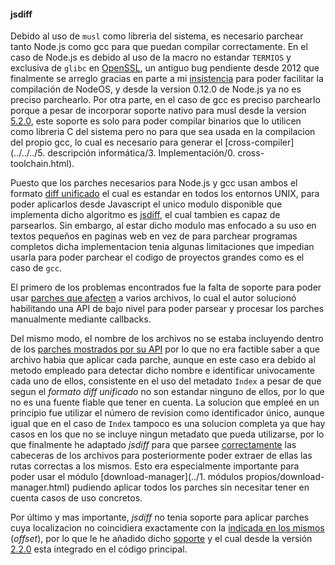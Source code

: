 #### jsdiff

Debido al uso de `musl` como libreria del sistema, es necesario parchear tanto
Node.js como gcc para que puedan compilar correctamente. En el caso de Node.js
es debido al uso de la macro no estandar `TERMIOS` y exclusiva de `glibc` en
[OpenSSL](https://rt.openssl.org/Ticket/Display.html?id=2823), un antiguo bug
pendiente desde 2012 que finalmente se arreglo gracias en parte a mi
[insistencia](https://github.com/openssl/openssl/issues/163) para poder
facilitar la compilación de NodeOS, y desde la version 0.12.0 de Node.js ya no
es preciso parchearlo. Por otra parte, en el caso de gcc es preciso parchearlo
porque a pesar de incorporar soporte nativo para musl desde la version
[5.2.0](http://www.phoronix.com/scan.php?page=news_item&px=Musl-Libc-GCC-Support),
este soporte es solo para poder compilar binarios que lo utilicen como libreria
C del sistema pero no para que sea usada en la compilacion del propio gcc, lo
cual es necesario para generar el
[cross-compiler](../../../5. descripción informática/3. Implementación/0. cross-toolchain.html).

Puesto que los parches necesarios para Node.js y gcc usan ambos el formato
[diff unificado](http://www.gnu.org/software/diffutils/manual/html_node/Detailed-Unified.html)
el cual es estandar en todos los entornos UNIX, para poder aplicarlos desde
Javascript el unico modulo disponible que implementa dicho algoritmo es
[jsdiff](https://github.com/kpdecker/jsdiff), el cual tambien es capaz de
parsearlos. Sin embargo, al estar dicho modulo mas enfocado a su uso en textos
pequeños en paginas web en vez de para parchear programas completos dicha
implementacion tenia algunas limitaciones que impedian usarla para poder
parchear el codigo de proyectos grandes como es el caso de `gcc`.

El primero de los problemas encontrados fue la falta de soporte para poder usar
[parches que afecten](https://github.com/kpdecker/jsdiff/issues/60) a varios
archivos, lo cual el autor solucionó habilitando una API de bajo nivel para
poder parsear y procesar los parches manualmente mediante callbacks.

Del mismo modo, el nombre de los archivos no se estaba incluyendo dentro de los
[parches mostrados por su API](https://github.com/kpdecker/jsdiff/issues/82) por
lo que no era factible saber a que archivo habia que aplicar cada parche, aunque
en este caso era debido al metodo empleado para detectar dicho nombre e
identificar univocamente cada uno de ellos, consistente en el uso del metadato
`Index` a pesar de que segun el *formato diff unificado* no son estandar ninguno
de ellos, por lo que no es una fuente fiable que tener en cuenta. La solucion
que empleé en un principio fue utilizar el número de revision como identificador
único, aunque igual que en el caso de `Index` tampoco es una solucion completa
ya que hay casos en los que no se incluye ningun metadato que pueda utilizarse,
por lo que finalmente he adaptado *jsdiff* para que parsee
[correctamente](https://github.com/kpdecker/jsdiff/pull/88) las cabeceras de los
archivos para posteriormente poder extraer de ellas las rutas correctas a los
mismos. Esto era especialmente importante para poder usar el módulo
[download-manager](../1. módulos propios/download-manager.html) pudiendo aplicar
todos los parches sin necesitar tener en cuenta casos de uso concretos.

Por último y mas importante, *jsdiff* no tenia soporte para aplicar parches cuya
localizacion no coincidiera exactamente con la
[indicada en los mismos](https://github.com/kpdecker/jsdiff/issues/84)
(*offset*), por lo que le he añadido dicho
[soporte](https://github.com/kpdecker/jsdiff/pull/83) y el cual desde la versión
[2.2.0](https://github.com/kpdecker/jsdiff/releases/tag/v2.2.0) esta integrado
en el código principal.
